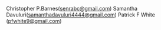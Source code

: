 Christopher P.Barnes(senrabc@gmail.com)
Samantha Davuluri(samanthadavuluri4444@gmail.com)
Patrick F White (pfwhite9@gmail.com)
